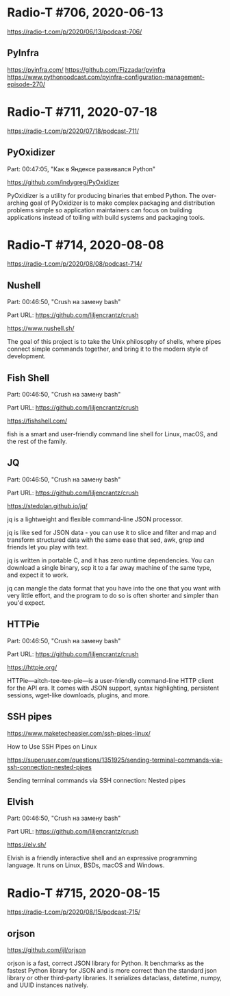 # Radio-T #706, 2020-06-13

https://radio-t.com/p/2020/06/13/podcast-706/

## PyInfra

https://pyinfra.com/
https://github.com/Fizzadar/pyinfra
https://www.pythonpodcast.com/pyinfra-configuration-management-episode-270/


# Radio-T #711, 2020-07-18

https://radio-t.com/p/2020/07/18/podcast-711/

## PyOxidizer

Part: 00:47:05, "Как в Яндексе развивался Python"

https://github.com/indygreg/PyOxidizer

PyOxidizer is a utility for producing binaries that embed Python.
The over-arching goal of PyOxidizer is to make complex packaging and
distribution problems simple so application maintainers can focus on
building applications instead of toiling with build systems and
packaging tools.


# Radio-T #714, 2020-08-08

https://radio-t.com/p/2020/08/08/podcast-714/

## Nushell  

Part: 00:46:50, "Crush на замену bash"

Part URL: https://github.com/liljencrantz/crush

https://www.nushell.sh/

The goal of this project is to take the Unix philosophy of shells,
where pipes connect simple commands together, and bring it to
the modern style of development. 

## Fish Shell

Part: 00:46:50, "Crush на замену bash"

Part URL: https://github.com/liljencrantz/crush

https://fishshell.com/

fish is a smart and user-friendly command line
shell for Linux, macOS, and the rest of the family.

## JQ

Part: 00:46:50, "Crush на замену bash"

Part URL: https://github.com/liljencrantz/crush

https://stedolan.github.io/jq/

jq is a lightweight and flexible command-line JSON processor.

jq is like sed for JSON data - you can use it to slice and filter and
map and transform structured data with the same ease that sed,
awk, grep and friends let you play with text.

jq is written in portable C, and it has zero runtime dependencies.
You can download a single binary, scp it to a far away machine of
the same type, and expect it to work.

jq can mangle the data format that you have into the one that you
want with very little effort, and the program to do so is often
shorter and simpler than you'd expect.

## HTTPie

Part: 00:46:50, "Crush на замену bash"

Part URL: https://github.com/liljencrantz/crush

https://httpie.org/

HTTPie—aitch-tee-tee-pie—is a user-friendly command-line HTTP client for the API era.
It comes with JSON support, syntax highlighting, persistent sessions,
wget-like downloads, plugins, and more.

## SSH pipes

https://www.maketecheasier.com/ssh-pipes-linux/

How to Use SSH Pipes on Linux

https://superuser.com/questions/1351925/sending-terminal-commands-via-ssh-connection-nested-pipes

Sending terminal commands via SSH connection: Nested pipes

## Elvish

Part: 00:46:50, "Crush на замену bash"

Part URL: https://github.com/liljencrantz/crush

https://elv.sh/

Elvish is a friendly interactive shell and an expressive programming language.
It runs on Linux, BSDs, macOS and Windows.


# Radio-T #715, 2020-08-15

https://radio-t.com/p/2020/08/15/podcast-715/

## orjson

https://github.com/ijl/orjson

orjson is a fast, correct JSON library for Python. It benchmarks as the fastest Python library
for JSON and is more correct than the standard json library or other third-party libraries.
It serializes dataclass, datetime, numpy, and UUID instances natively.
